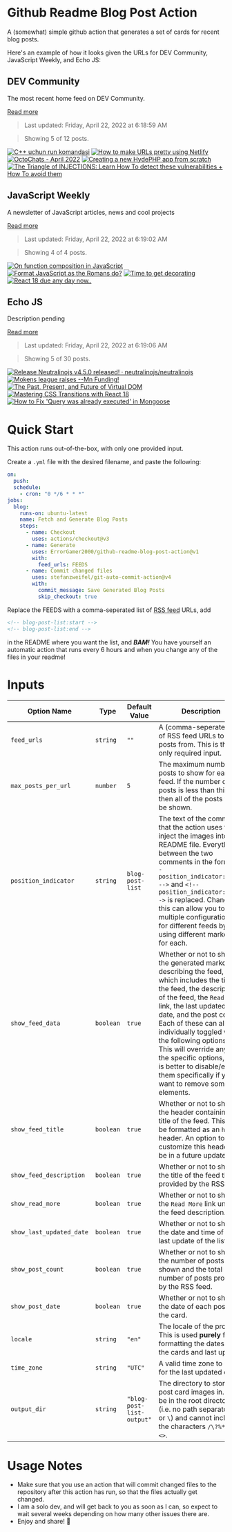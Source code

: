 # Github Readme Blog Post Action

A (somewhat) simple github action that generates a set of cards for recent blog posts.

Here's an example of how it looks given the URLs for DEV Community, JavaScript Weekly, and Echo JS:

<!-- post-list:start -->
## DEV Community

The most recent home feed on DEV Community.

[Read more](https://dev.to)
> Last updated: Friday, April 22, 2022 at 6:18:59 AM

> Showing 5 of 12 posts.

[![C++ uchun run komandasi](https://raw.githubusercontent.com/ErrorGamer2000/github-readme-blog-post-action/main/generated_files/DEV_Community/C++_uchun_run_komandasi.svg)](https://dev.to/wahidd/c-uchun-run-komandasi-3oo9)
[![How to make URLs pretty using Netlify](https://raw.githubusercontent.com/ErrorGamer2000/github-readme-blog-post-action/main/generated_files/DEV_Community/How_to_make_URLs_pretty_using_Netlify.svg)](https://dev.to/eke/how-to-make-urls-pretty-using-netlify-1a4k)
[![OctoChats - April 2022](https://raw.githubusercontent.com/ErrorGamer2000/github-readme-blog-post-action/main/generated_files/DEV_Community/OctoChats_-_April_2022.svg)](https://dev.to/techielass/octochats-april-2022-4flm)
[![Creating a new HydePHP app from scratch](https://raw.githubusercontent.com/ErrorGamer2000/github-readme-blog-post-action/main/generated_files/DEV_Community/Creating_a_new_HydePHP_app_from_scratch.svg)](https://dev.to/stresseddev/creating-a-new-hydephp-app-from-scratch-51o3)
[![The Triangle of INJECTIONS: Learn How To detect these vulnerabilities + How To avoid them](https://raw.githubusercontent.com/ErrorGamer2000/github-readme-blog-post-action/main/generated_files/DEV_Community/The_Triangle_of_INJECTIONS__Learn_How_To_detect_these_vulnerabilities_+_How_To_avoid_them.svg)](https://dev.to/dotnetsafer/the-triangle-of-injections-learn-how-to-detect-these-vulnerabilities-how-to-avoid-them-1g03)


## JavaScript Weekly

A newsletter of JavaScript articles, news and cool projects

[Read more](https://javascriptweekly.com/)
> Last updated: Friday, April 22, 2022 at 6:19:02 AM

> Showing 4 of 4 posts.

[![On function composition in JavaScript](https://raw.githubusercontent.com/ErrorGamer2000/github-readme-blog-post-action/main/generated_files/JavaScript_Weekly/On_function_composition_in_JavaScript.svg)](https://javascriptweekly.com/issues/585)
[![Format JavaScript as the Romans do?](https://raw.githubusercontent.com/ErrorGamer2000/github-readme-blog-post-action/main/generated_files/JavaScript_Weekly/Format_JavaScript_as_the_Romans_do_.svg)](https://javascriptweekly.com/issues/584)
[![Time to get decorating](https://raw.githubusercontent.com/ErrorGamer2000/github-readme-blog-post-action/main/generated_files/JavaScript_Weekly/Time_to_get_decorating.svg)](https://javascriptweekly.com/issues/583)
[![React 18 due any day now..](https://raw.githubusercontent.com/ErrorGamer2000/github-readme-blog-post-action/main/generated_files/JavaScript_Weekly/React_18_due_any_day_now...svg)](https://javascriptweekly.com/issues/582)


## Echo JS

Description pending

[Read more](
http://www.echojs.com
)
> Last updated: Friday, April 22, 2022 at 6:19:06 AM

> Showing 5 of 30 posts.

[![Release Neutralinojs v4.5.0 released! · neutralinojs/neutralinojs](https://raw.githubusercontent.com/ErrorGamer2000/github-readme-blog-post-action/main/generated_files/_Echo_JS_/Release_Neutralinojs_v4.5.0_released!_·_neutralinojs_neutralinojs.svg)](/neutralinojs/neutralinojs/releases/tag/v4.5.0)
[![Mokens league raises --Mn Funding!](https://raw.githubusercontent.com/ErrorGamer2000/github-readme-blog-post-action/main/generated_files/_Echo_JS_/Mokens_league_raises_--Mn_Funding!.svg)](https://medium.com/@hivelancetechnologies/mokens-league-raises-2mm-funding-72ee1a155af9)
[![
The Past, Present, and Future of Virtual DOM
](https://raw.githubusercontent.com/ErrorGamer2000/github-readme-blog-post-action/main/generated_files/_Echo_JS_/_The_Past__Present__and_Future_of_Virtual_DOM_.svg)](
https://aidenybai.com/thoughts/virtual-dom
)
[![Mastering CSS Transitions with React 18](https://raw.githubusercontent.com/ErrorGamer2000/github-readme-blog-post-action/main/generated_files/_Echo_JS_/Mastering_CSS_Transitions_with_React_18.svg)](https://blog.openreplay.com/mastering-css-transitions-with-react-18)
[![How to Fix 'Query was already executed' in Mongoose](https://raw.githubusercontent.com/ErrorGamer2000/github-readme-blog-post-action/main/generated_files/_Echo_JS_/How_to_Fix_'Query_was_already_executed'_in_Mongoose.svg)](
https://masteringjs.io/tutorials/mongoose/query-was-already-executed
)


<!-- post-list:end -->

# Quick Start

This action runs out-of-the-box, with only one provided input.

Create a `.yml` file with the desired filename, and paste the following:

```yml
on:
  push:
  schedule:
    - cron: "0 */6 * * *"
jobs:
  blog:
    runs-on: ubuntu-latest
    name: Fetch and Generate Blog Posts
    steps:
      - name: Checkout
        uses: actions/checkout@v3
      - name: Generate
        uses: ErrorGamer2000/github-readme-blog-post-action@v1
        with:
          feed_urls: FEEDS
      - name: Commit changed files
        uses: stefanzweifel/git-auto-commit-action@v4
        with:
          commit_message: Save Generated Blog Posts
          skip_checkout: true
```

Replace the FEEDS with a comma-seperated list of [RSS feed](https://rss.com/blog/how-do-rss-feeds-work/) URLs, add

```md
<!-- blog-post-list:start -->
<!-- blog-post-list:end -->
```

in the README where you want the list, and **_BAM!_** You have yourself an automatic action that runs every 6 hours and when you change any of the files in your readme!

# Inputs

<table>
  <thead>
    <tr>
      <th>Option Name</th>
      <th>Type</th>
      <th>Default Value</th>
      <th>Description</th>
    </tr>
  </thead>
  <tbody>
    <tr>
      <td><code>feed_urls</code></td>
      <td><code>string</code></td>
      <td><code>""</code></td>
      <td>A (comma-seperated) list of RSS feed URLs to load posts from. This is the only required input.</td>
    </tr>
    <tr>
      <td><code>max_posts_per_url</code></td>
      <td><code>number</code></td>
      <td><code>5</code></td>
      <td>The maximum number of posts to show for each feed. If the number of posts is less than this, then all of the posts will be shown.</td>
    </tr>
    <tr>
      <td><code>position_indicator</code></td>
      <td><code>string</code></td>
      <td><code>blog-post-list</code></td>
      <td>The text of the comments that the action uses to inject the images into the README file. Everything between the two comments in the form <code>&lt;!-- position_indicator:start --&gt;</code> and <code>&lt;!-- position_indicator:end --&gt;</code> is replaced. Changing this can allow you to use multiple configurations for different feeds by using different markers for each.</td>
    </tr>
    <tr>
      <td><code>show_feed_data</code></td>
      <td><code>boolean</code></td>
      <td><code>true</code></td>
      <td>Whether or not to show the generated markdown describing the feed, which includes the title of the feed, the description of the feed, the <code>Read More</code> link, the last updated date, and the post count. Each of these can also be individually toggled with the following options. This will override any of the specific options, so it is better to disable/enable them specifically if you want to remove some elements.</td>
    </tr>
    <tr>
      <td><code>show_feed_title</code></td>
      <td><code>boolean</code></td>
      <td><code>true</code></td>
      <td>Whether or not to show the header containing the title of the feed. This will be formatted as an <code>h2</code> header. An option to customize this header will be in a future update.</td>
    </tr>
    <tr>
      <td><code>show_feed_description</code></td>
      <td><code>boolean</code></td>
      <td><code>true</code></td>
      <td>Whether or not to show the title of the feed that is provided by the RSS feed.</td>
    </tr>
    <tr>
      <td><code>show_read_more</code></td>
      <td><code>boolean</code></td>
      <td><code>true</code></td>
      <td>Whether or not to show the <code>Read More</code> link under the feed description.</td>
    </tr>
    <tr>
      <td><code>show_last_updated_date</code></td>
      <td><code>boolean</code></td>
      <td><code>true</code></td>
      <td>Whether or not to show the date and time of the last update of the list.</td>
    </tr>
    <tr>
      <td><code>show_post_count</code></td>
      <td><code>boolean</code></td>
      <td><code>true</code></td>
      <td>Whether or not to show the number of posts shown and the total number of posts provided by the RSS feed.</td>
    </tr>
    <tr>
      <td><code>show_post_date</code></td>
      <td><code>boolean</code></td>
      <td><code>true</code></td>
      <td>Whether or not to show the date of each post on the card.</td>
    </tr>
    <tr>
      <td><code>locale</code></td>
      <td><code>string</code></td>
      <td><code>"en"</code></td>
      <td>The locale of the project. This is used <strong>purely</strong> for formatting the dates of the cards and last update.</td>
    </tr>
    <tr>
      <td><code>time_zone</code></td>
      <td><code>string</code></td>
      <td><code>"UTC"</code></td>
      <td>A valid time zone to use for the last updated date.</td>
    </tr>
    <tr>
      <td><code>output_dir</code></td>
      <td><code>string</code></td>
      <td><code>"blog-post-list-output"</code></td>
      <td>The directory to store the post card images in. Must be in the root directory (i.e. no path separators <code>/</code> or <code>\</code>) and cannot include the characters <code>/\?%*:|"&lt;&gt;</code>.</td>
    </tr>
<!--
    <tr>
      <td><code></code></td>
      <td><cde></cde></td>
      <td><code></code></td>
      <td></td>
    </tr>
-->
  </tbody>
</table>

# Usage Notes

- Make sure that you use an action that will commit changed files to the repository after this action has run, so that the files actually get changed.
- I am a solo dev, and will get back to you as soon as I can, so expect to wait several weeks depending on how many other issues there are.
- Enjoy and share! 🤗

